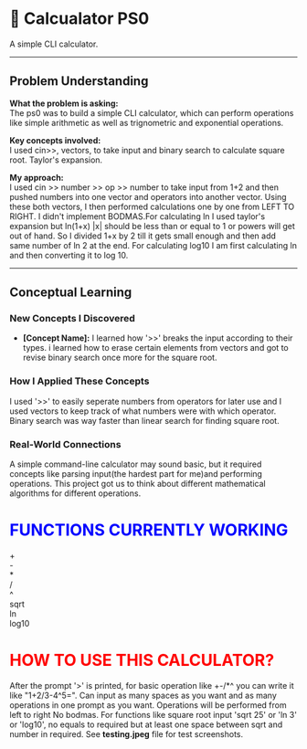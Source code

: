 # 📝 Calcualator PS0

A simple CLI calculator.

---

## Problem Understanding
**What the problem is asking:**<br>
The ps0 was to build a simple CLI calculator, which can perform operations like simple arithmetic as well as trignometric and exponential operations.<br>

**Key concepts involved:** <br>
I used cin>>, vectors, to take input and binary search to calculate square root. Taylor's expansion.

**My approach:**<br>
I used cin >> number >> op >> number to take input from 1+2 and then pushed numbers into one vector and operators into another vector. Using these both vectors, I then performed calculations one by one from LEFT TO RIGHT. I didn't implement BODMAS.For calculating ln I used taylor's expansion but ln(1+x) |x| should be less than or equal to 1 or powers will get out of hand. So I divided 1+x by 2 till it gets small enough and then add same number of ln 2 at the end. For calculating log10 I am first calculating ln and then converting it to log 10.

---

##  Conceptual Learning

### **New Concepts I Discovered**
- **[Concept Name]:** I learned how '>>' breaks the input according to their types. i learned how to erase certain elements from vectors and got to revise binary search once more for the square root.

### **How I Applied These Concepts**
I used '>>' to easily seperate numbers from operators for later use and I used vectors to keep track of what numbers were with which operator. Binary search was way faster than linear search for finding square root.

### **Real-World Connections**
A simple command-line calculator may sound basic, but it required concepts like parsing input(the hardest part for me)and performing operations. This project got us to think about different mathematical algorithms for different operations.

<h1 style="color:blue;">FUNCTIONS CURRENTLY WORKING</h1>
+<br>
-<br>
*<br>
/<br>
^<br>
sqrt<br>
ln<br>
log10<br>


<h1 style="color:red;">HOW TO USE THIS CALCULATOR?</h1>

After the prompt '>' is printed, for basic operation like +-/*^ you can write it like "1+2/3-4^5=". Can input as many spaces as you want and as many operations in one prompt as you want. Operations will be performed from left to right No bodmas. For functions like square root input 'sqrt 25' or 'ln 3' or 'log10', no equals to required but at least one space between sqrt and number in required. See **testing.jpeg** file for test screenshots.
